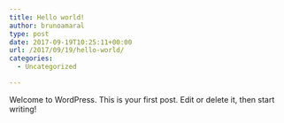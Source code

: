 ```yaml
---
title: Hello world!
author: brunoamaral
type: post
date: 2017-09-19T10:25:11+00:00
url: /2017/09/19/hello-world/
categories:
  - Uncategorized

---
```

Welcome to WordPress. This is your first post. Edit or delete it, then start writing!